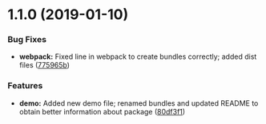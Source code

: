 <a name="1.1.0"></a>
# 1.1.0 (2019-01-10)


### Bug Fixes

* **webpack:** Fixed line in webpack to create bundles correctly; added dist files ([775965b](https://github.com/openplayerjs/openplayerjs-youtube/commit/775965b))


### Features

* **demo:** Added new demo file; renamed bundles and updated README to obtain better information about package ([80df3f1](https://github.com/openplayerjs/openplayerjs-youtube/commit/80df3f1))



